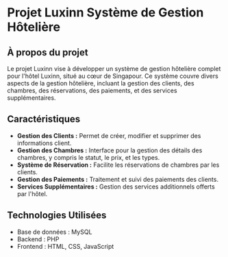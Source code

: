 # **Projet Luxinn Système de Gestion Hôtelière**

## **À propos du projet**

Le projet Luxinn vise à développer un système de gestion hôtelière complet pour l'hôtel Luxinn, situé au cœur de Singapour. Ce système couvre divers aspects de la gestion hôtelière, incluant la gestion des clients, des chambres, des réservations, des paiements, et des services supplémentaires.

## **Caractéristiques**

- **Gestion des Clients :** Permet de créer, modifier et supprimer des informations client.
- **Gestion des Chambres :** Interface pour la gestion des détails des chambres, y compris le statut, le prix, et les types.
- **Système de Réservation :** Facilite les réservations de chambres par les clients.
- **Gestion des Paiements :** Traitement et suivi des paiements des clients.
- **Services Supplémentaires :** Gestion des services additionnels offerts par l'hôtel.

## **Technologies Utilisées**

- Base de données : MySQL
- Backend : PHP
- Frontend : HTML, CSS, JavaScript
